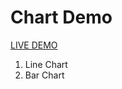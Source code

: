 # Chart Demo

[LIVE DEMO](https://ivywang122.github.io/react-chart-demo/)

1. Line Chart
2. Bar Chart